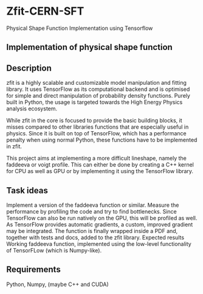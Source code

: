 # Zfit-CERN-SFT
 Physical Shape Function Implementation using Tensorflow

## Implementation of physical shape function
## Description
zfit is a highly scalable and customizable model manipulation and fitting library. It uses TensorFlow as its computational backend and is optimised for simple and direct manipulation of probability density functions. Purely built in Python, the usage is targeted towards the High Energy Physics analysis ecosystem.

While zfit in the core is focused to provide the basic building blocks, it misses compared to other libraries functions that are especially useful in physics. Since it is built on top of TensorFlow, which has a performance penalty when using normal Python, these functions have to be implemented in zfit.

This project aims at implementing a more difficult lineshape, namely the faddeeva or voigt profile. This can either be done by creating a C++ kernel for CPU as well as GPU or by implementing it using the TensorFlow library.

## Task ideas
Implement a version of the faddeeva function or similar.
Measure the performance by profiling the code and try to find bottlenecks.
Since TensorFlow can also be run natively on the GPU, this will be profiled as well.
As TensorFlow provides automatic gradients, a custom, improved gradient may be integrated.
The function is finally wrapped inside a PDF and, together with tests and docs, added to the zfit library.
Expected results
Working faddeeva function, implemented using the low-level functionality of TensorFLow (which is Numpy-like).

## Requirements
Python, Numpy, (maybe C++ and CUDA)
